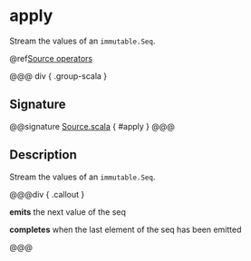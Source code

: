 # apply

Stream the values of an `immutable.Seq`.

@ref[Source operators](../index.md#source-operators)

@@@ div { .group-scala }
## Signature

@@signature [Source.scala]($akka$/akka-stream/src/main/scala/akka/stream/scaladsl/Source.scala) { #apply }
@@@

## Description

Stream the values of an `immutable.Seq`.

@@@div { .callout }

**emits** the next value of the seq

**completes** when the last element of the seq has been emitted

@@@

